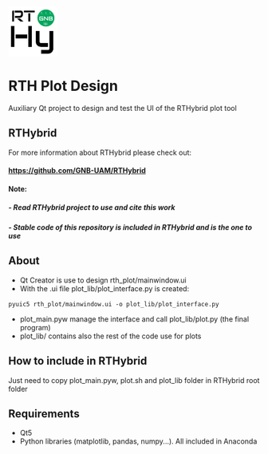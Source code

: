 <img src="logo.png?raw=true" width="100" height="100">

# RTH Plot Design 
Auxiliary Qt project to design and test the UI of the RTHybrid plot tool 

## RTHybrid
For more information about RTHybrid please check out:

#### https://github.com/GNB-UAM/RTHybrid 

#### Note: 
##### - Read RTHybrid project to use and cite this work
##### - Stable code of this repository is included in RTHybrid and is the one to use

## About
- Qt Creator is use to design rth_plot/mainwindow.ui
- With the .ui file plot_lib/plot_interface.py is created:
```
pyuic5 rth_plot/mainwindow.ui -o plot_lib/plot_interface.py
```
- plot_main.pyw manage the interface and call plot_lib/plot.py (the final program)
- plot_lib/ contains also the rest of the code use for plots

## How to include in RTHybrid
Just need to copy plot_main.pyw, plot.sh and plot_lib folder in RTHybrid root folder

## Requirements
- Qt5
- Python libraries (matplotlib, pandas, numpy...). All included in Anaconda 
